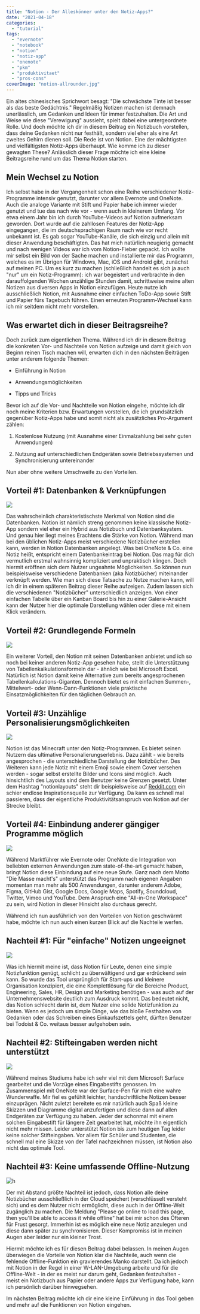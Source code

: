 ```yaml
---
title: "Notion - Der Alleskönner unter den Notiz-Apps?"
date: "2021-04-18"
categories: 
  - "tutorial"
tags: 
  - "evernote"
  - "notebook"
  - "notion"
  - "notiz-app"
  - "onenote"
  - "pkm"
  - "produktivitaet"
  - "pros-cons"
coverImage: "notion-allrounder.jpg"
---
```


Ein altes chinesisches Sprichwort besagt: "Die schwächste Tinte ist besser als das beste Gedächtnis." Regelmäßig Notizen machen ist demnach unerlässlich, um Gedanken und Ideen für immer festzuhalten. Die Art und Weise wie diese "Verewigung" aussieht, spielt dabei eine untergeordnete Rolle. Und doch möchte ich dir in diesem Beitrag ein Notizbuch vorstellen, dass deine Gedanken nicht nur festhält, sondern viel eher als eine Art zweites Gehirn dienen soll. Die Rede ist von Notion. Eine der mächtigsten und vielfältigsten Notiz-Apps überhaupt. Wie komme ich zu dieser gewagten These? Anlässlich dieser Frage möchte ich eine kleine Beitragsreihe rund um das Thema Notion starten.

<!--more-->

## Mein Wechsel zu Notion

Ich selbst habe in der Vergangenheit schon eine Reihe verschiedener Notiz-Programme intensiv genutzt, darunter vor allem Evernote und OneNote. Auch die analoge Variante mit Stift und Papier habe ich immer wieder genutzt und tue das nach wie vor - wenn auch in kleinerem Umfang. Vor etwa einem Jahr bin ich durch YouTube-Videos auf Notion aufmerksam geworden. Dort wurde auf die zahllosen Features der Notiz-App eingegangen, die im deutschsprachigen Raum nach wie vor recht unbekannt ist. Es gab sogar YouTube-Kanäle, die sich einzig und allein mit dieser Anwendung beschäftigten. Das hat mich natürlich neugierig gemacht und nach wenigen Videos war ich vom Notion-Fieber gepackt. Ich wollte mir selbst ein Bild von der Sache machen und installierte mir das Programm, welches es im Übrigen für Windows, Mac, iOS und Android gibt, zunächst auf meinen PC. Um es kurz zu machen (schließlich handelt es sich ja auch "nur" um ein Notiz-Programm): ich war begeistert und verbrachte in den darauffolgenden Wochen unzählige Stunden damit, schrittweise meine alten Notizen aus diversen Apps in Notion einzufügen. Heute nutze ich ausschließlich Notion, mit Ausnahme einer einfachen ToDo-App sowie Stift und Papier fürs Tagebuch führen. Einen erneuten Programm-Wechsel kann ich mir seitdem nicht mehr vorstellen.

## Was erwartet dich in dieser Beitragsreihe?

Doch zurück zum eigentlichen Thema. Während ich dir in diesem Beitrag die konkreten Vor- und Nachteile von Notion aufzeige und damit gleich von Beginn reinen Tisch machen will, erwarten dich in den nächsten Beiträgen unter anderem folgende Themen:

- Einführung in Notion

- Anwendungsmöglichkeiten

- Tipps und Tricks

Bevor ich auf die Vor- und Nachtteile von Notion eingehe, möchte ich dir noch meine Kriterien bzw. Erwartungen vorstellen, die ich grundsätzlich gegenüber Notiz-Apps habe und somit nicht als zusätzliches Pro-Argument zählen:

1. Kostenlose Nutzung (mit Ausnahme einer Einmalzahlung bei sehr guten Anwendungen)

3. Nutzung auf unterschiedlichen Endgeräten sowie Betriebssystemen und Synchronisierung untereinander

Nun aber ohne weitere Umschweife zu den Vorteilen.

## Vorteil #1: Datenbanken & Verknüpfungen

![](/img/blog/notion-database.png)

Das wahrscheinlich charakteristischste Merkmal von Notion sind die Datenbanken. Notion ist nämlich streng genommen keine klassische Notiz-App sondern viel eher ein Hybrid aus Notizbuch und Datenbanksystem. Und genau hier liegt meines Erachtens die Stärke von Notion. Während man bei den üblichen Notiz-Apps meist verschiedene Notizbücher erstellen kann, werden in Notion Datenbanken angelegt. Was bei OneNote & Co. eine Notiz heißt, entspricht einem Datenbankeintrag bei Notion. Das mag für dich vermutlich erstmal wahnsinnig kompliziert und unpraktisch klingen. Doch hiermit eröffnen sich dem Nutzer ungeahnte Möglichkeiten. So können nun beispielsweise verschiedene Datenbanken (aka Notizbücher) miteinander verknüpft werden. Wie man sich diese Tatsache zu Nutze machen kann, will ich dir in einem späteren Beitrag dieser Reihe aufzeigen. Zudem lassen sich die verschiedenen "Notizbücher" unterschiedlich anzeigen. Von einer einfachen Tabelle über ein Kanban Board bis hin zu einer Galerie-Ansicht kann der Nutzer hier die optimale Darstellung wählen oder diese mit einem Klick verändern.

## Vorteil #2: Grundlegende Formeln

![](/img/blog/notion-formula.png)

Ein weiterer Vorteil, den Notion mit seinen Datenbanken anbietet und ich so noch bei keiner anderen Notiz-App gesehen habe, stellt die Unterstützung von Tabellenkalkulationsformeln dar - ähnlich wie bei Microsoft Excel. Natürlich ist Notion damit keine Alternative zum bereits angesprochenen Tabellenkalkulations-Giganten. Dennoch bietet es mit einfachen Summen-, Mittelwert- oder Wenn-Dann-Funktionen viele praktische Einsatzmöglichkeiten für den täglichen Gebrauch an.

## Vorteil #3: Unzählige Personalisierungsmöglichkeiten

![](/img/blog/notion-customization.png)

Notion ist das Minecraft unter den Notiz-Programmen. Es bietet seinen Nutzern das ultimative Personalierungserlebnis. Dazu zählt - wie bereits angesprochen - die unterschiedliche Darstellung der Notizbücher. Des Weiteren kann jede Notiz mit einem Emoji sowie einem Cover versehen werden - sogar selbst erstellte Bilder und Icons sind möglich. Auch hinsichtlich des Layouts sind dem Benutzer keine Grenzen gesetzt. Unter dem Hashtag "notionlayouts" steht dir beispielsweise auf [Reddit.com](https://www.reddit.com/r/notionlayouts/) ein schier endlose Inspirationsquelle zur Verfügung. Da kann es schnell mal passieren, dass der eigentliche Produktivitätsanspruch von Notion auf der Strecke bleibt.

## Vorteil #4: Einbindung anderer gängiger Programme möglich

![](/img/blog/notion-embed.png)

Während Marktführer wie Evernote oder OneNote die Integration von beliebten externen Anwendungen zum state-of-the-art gemacht haben, bringt Notion diese Einbindung auf eine neue Stufe. Ganz nach dem Motto "Die Masse macht's" unterstützt das Programm nach eigenen Angaben momentan man mehr als 500 Anwendungen, darunter anderem Adobe, Figma, GitHub Gist, Google Docs, Google Maps, Spotify, Soundcloud, Twitter, Vimeo und YouTube. Dem Anspruch eine "All-in-One Workspace" zu sein, wird Notion in dieser Hinsicht also durchaus gerecht.

Während ich nun ausführlich von den Vorteilen von Notion geschwärmt habe, möchte ich nun auch einen kurzen Blick auf die Nachteile werfen.

## Nachteil #1: Für "einfache" Notizen ungeeignet

![](/img/blog/handwritten-todo-list.jpeg)

Was ich hiermit meine ist, dass Notion für Leute, denen eine simple Notizfunktion genügt, schlicht zu überwältigend und gar erdrückend sein kann. So wurde das Tool ursprünglich für Start-ups und kleinere Organisation konzipiert, die eine Komplettlösung für die Bereiche Product, Engineering, Sales, HR, Design und Marketing benötigen - was auch auf der Unternehmenswebsite deutlich zum Ausdruck kommt. Das bedeutet nicht, das Notion schlecht darin ist, dem Nutzer eine solide Notizfunktion zu bieten. Wenn es jedoch um simple Dinge, wie das bloße Festhalten von Gedanken oder das Schreiben eines Einkaufszettels geht, dürften Benutzer bei Todoist & Co. weitaus besser aufgehoben sein.

## Nachteil #2: Stifteingaben werden nicht unterstützt

![](/img/blog/surface-pen.jpeg)

Während meines Studiums habe ich sehr viel mit dem Microsoft Surface gearbeitet und die Vorzüge eines Eingabestifts genossen. Im Zusammenspiel mit OneNote war der Surface-Pen für mich eine wahre Wunderwaffe. Mir fiel es gefühlt leichter, handschriftliche Notizen besser einzuprägen. Nicht zuletzt bereitete es mir natürlich auch Spaß kleine Skizzen und Diagramme digital anzufertigen und diese dann auf allen Endgeräten zur Verfügung zu haben. Jeder der schonmal mit einem solchen Eingabestift für längere Zeit gearbeitet hat, möchte ihn eigentlich nicht mehr missen. Leider unterstützt Notion bis zum heutigen Tag leider keine solcher Stifteingaben. Vor allem für Schüler und Studenten, die schnell mal eine Skizze von der Tafel nachzeichnen müssen, ist Notion also nicht das optimale Tool.

## Nachteil #3: Keine umfassende Offline-Nutzung

![h](/img/blog/smartphone-airplane-mode.jpeg)

Der mit Abstand größte Nachteil ist jedoch, dass Notion alle deine Notizbücher ausschließlich in der Cloud speichert (verschlüsselt versteht sich) und es dem Nutzer nicht ermöglicht, diese auch in der Offline-Welt zugänglich zu machen. Die Meldung "Please go online to load this page, then you'll be able to access it while offline" hat bei mir schon des Öfteren für Frust gesorgt. Immerhin ist es möglich eine neue Notiz anzulegen und diese dann später zu synchronisieren. Dieser Kompromiss ist in meinen Augen aber leider nur ein kleiner Trost.

Hiermit möchte ich es für diesen Beitrag dabei belassen. In meinen Augen überwiegen die Vorteile von Notion klar die Nachteile, auch wenn die fehlende Offline-Funktion ein gravierendes Manko darstellt. Da ich jedoch mit Notion in der Regel in einer W-LAN-Umgebung arbeite und für die Offline-Welt - in der es meist nur darum geht, Gedanken festzuhalten - meist ein Notizbuch aus Papier oder andere Apps zur Verfügung habe, kann ich persönlich darüber hinwegsehen.

Im nächsten Beitrag möchte ich dir eine kleine Einführung in das Tool geben und mehr auf die Funktionen von Notion eingehen.
